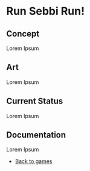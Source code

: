 # Run Sebbi Run!

## Concept

Lorem Ipsum

## Art 

Lorem Ipsum

## Current Status

Lorem Ipsum

## Documentation

Lorem Ipsum



- [Back to games](/markdown/core/games.html)
